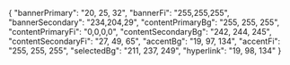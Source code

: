 {
  "bannerPrimary": "20, 25, 32",
  "bannerFi": "255,255,255",
  "bannerSecondary": "234,204,29",
  "contentPrimaryBg": "255, 255, 255",
  "contentPrimaryFi": "0,0,0,0",
  "contentSecondaryBg": "242, 244, 245",
  "contentSecondaryFi": "27, 49, 65",
  "accentBg": "19, 97, 134",
  "accentFi": "255, 255, 255",
  "selectedBg": "211, 237, 249",
  "hyperlink": "19, 98, 134"
}
